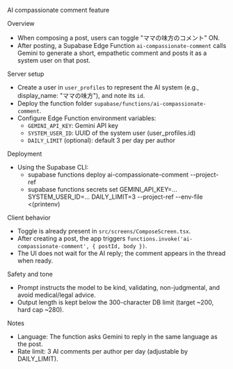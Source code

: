 AI compassionate comment feature

Overview
- When composing a post, users can toggle "ママの味方のコメント" ON.
- After posting, a Supabase Edge Function `ai-compassionate-comment` calls Gemini to generate a short, empathetic comment and posts it as a system user on that post.

Server setup
- Create a user in `user_profiles` to represent the AI system (e.g., display_name: "ママの味方"), and note its `id`.
- Deploy the function folder `supabase/functions/ai-compassionate-comment`.
- Configure Edge Function environment variables:
  - `GEMINI_API_KEY`: Gemini API key
  - `SYSTEM_USER_ID`: UUID of the system user (user_profiles.id)
  - `DAILY_LIMIT` (optional): default 3 per day per author

Deployment
- Using the Supabase CLI:
  - supabase functions deploy ai-compassionate-comment --project-ref <your-project-ref>
  - supabase functions secrets set GEMINI_API_KEY=... SYSTEM_USER_ID=... DAILY_LIMIT=3 --project-ref <your-project-ref> --env-file <(printenv)

Client behavior
- Toggle is already present in `src/screens/ComposeScreen.tsx`.
- After creating a post, the app triggers `functions.invoke('ai-compassionate-comment', { postId, body })`.
- The UI does not wait for the AI reply; the comment appears in the thread when ready.

Safety and tone
- Prompt instructs the model to be kind, validating, non-judgmental, and avoid medical/legal advice.
- Output length is kept below the 300-character DB limit (target ~200, hard cap ~280).

Notes
- Language: The function asks Gemini to reply in the same language as the post.
- Rate limit: 3 AI comments per author per day (adjustable by DAILY_LIMIT).

